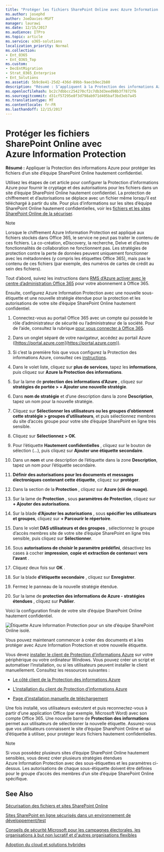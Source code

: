 ```yaml
---
title: "Protéger les fichiers SharePoint Online avec Azure Information Protection"
ms.author: josephd
author: JoeDavies-MSFT
manager: laurawi
ms.date: 12/15/2017
ms.audience: ITPro
ms.topic: article
ms.service: o365-solutions
localization_priority: Normal
ms.collection:
- Ent_O365
- Ent_O365_Top
ms.custom:
- DecEntMigration
- Strat_O365_Enterprise
- Ent_Solutions
ms.assetid: 5b9c8e41-25d2-436d-89bb-9aecb9ec2b80
description: "Résumé : S’appliquent à la Protection des informations Azure pour protéger les fichiers d’un site d’équipe SharePoint Online hautement confidentiel."
ms.openlocfilehash: bc2c7dbbcc254270cf2c7db3d3eed98b3f7872f6
ms.sourcegitcommit: d31cf57295e8f3d798ab971d405baf3bd3eb7a45
ms.translationtype: MT
ms.contentlocale: fr-FR
ms.lasthandoff: 12/15/2017
---
```

# <a name="protect-sharepoint-online-files-with-azure-information-protection"></a>Protéger les fichiers SharePoint Online avec Azure Information Protection

 **Résumé :** Appliquer la Protection des informations Azure pour protéger les fichiers d’un site d’équipe SharePoint Online hautement confidentiel.
  
Utilisez les étapes de cet article pour configurer la Protection d’informations Azure pour fournir le cryptage et des autorisations pour les fichiers dans un site d’équipe SharePoint Online hautement confidentiel. La protection de chiffrement et d’autorisations se déplace avec un fichier même lorsqu’il est téléchargé à partir du site. Pour plus d’informations sur les sites d’équipe SharePoint Online hautement confidentielles, voir les [fichiers et les sites SharePoint Online de la sécuriser](secure-sharepoint-online-sites-and-files.md).
  
> [!NOTE]
> Lorsque le chiffrement Azure Information Protection est appliqué aux fichiers stockés dans Office 365, le service ne peut pas traiter le contenu de ces fichiers. La co-création, eDiscovery, la recherche, Delve et d’autres fonctionnalités de collaboration ne fonctionnent pas. Les stratégies de protection contre la perte de données peuvent uniquement fonctionner avec les métadonnées (y compris les étiquettes Office 365), mais pas le contenu de ces fichiers (par exemple, des numéros de cartes de crédit au sein des fichiers). 
  
Tout d’abord, suivez les instructions dans [RMS d’Azure activer avec le centre d’administration Office 365](https://docs.microsoft.com/information-protection/deploy-use/activate-office365) pour votre abonnement à Office 365.
  
Ensuite, configurez Azure Information Protection avec une nouvelle sous-étiquette et une nouvelle stratégie étendue pour la protection et les autorisations de votre site d’équipe SharePoint Online hautement confidentiel.
  
1. Connectez-vous au portail Office 365 avec un compte qui possède le rôle d’administrateur de sécurité ou l’administrateur de la société. Pour de l’aide, consultez la rubrique [pour vous connecter à Office 365](https://support.office.com/Article/Where-to-sign-in-to-Office-365-e9eb7d51-5430-4929-91ab-6157c5a050b4).
    
2. Dans un onglet séparé de votre navigateur, accédez au portail Azure ([https://portal.azure.com](https://portal.azure.com)).
    
3. Si c’est la première fois que vous configurez la Protection des informations Azure, consultez ces [instructions](https://docs.microsoft.com/information-protection/deploy-use/configure-policy#to-access-the-azure-information-protection-blade-for-the-first-time).
    
4. Dans le volet liste, cliquez sur **plus de services**, tapez les **informations**, puis cliquez sur **Azure la Protection des informations**.
    
5. Sur la lame de **protection des informations d’Azure** , cliquez sur **stratégies de portée > + Ajouter une nouvelle stratégie**.
    
6. Dans **nom de stratégie** et d’une description dans la zone **Description**, tapez un nom pour la nouvelle stratégie.
    
7. Cliquez sur **Sélectionner les utilisateurs ou les groupes d’obtiennent cette stratégie > groupes d’utilisateurs**, et puis sélectionnez membres du site d’accès groupe pour votre site d’équipe SharePoint en ligne très sensible. 
    
8. Cliquez sur **Sélectionnez > OK**.
    
9. Pour l’étiquette **Hautement confidentielles** , cliquez sur le bouton de sélection (...), puis cliquez sur **Ajouter une étiquette secondaire**.
    
10. Dans un **nom** et une description de l’étiquette dans la zone **Description**, tapez un nom pour l’étiquette secondaire.
    
11. **Définir des autorisations pour les documents et messages électroniques contenant cette étiquette**, cliquez sur **protéger**.
    
12. Dans la section de la **Protection** , cliquez sur **Azure (clé de nuage)**.
    
13. Sur la lame de **Protection** , sous **paramètres de Protection**, cliquez sur **+ Ajouter des autorisations**.
    
14. Sur la blade **d’Ajouter les autorisations** , sous **spécifier les utilisateurs et groupes**, cliquez sur **+ Parcourir le répertoire**.
    
15. Dans le volet **DAS utilisateurs et des groupes** , sélectionnez le groupe d’accès membres site de votre site d’équipe SharePoint en ligne très sensible, puis cliquez sur **Sélectionner**.
    
16. Sous **autorisations de choisir le paramètre prédéfini**, désactivez les cases à cocher **impression**, **copie et extraction de contenu**et **vers l’avant** .
    
17. Cliquez deux fois sur **OK** .
    
18. Sur la blade **d’étiquette secondaire** , cliquez sur **Enregistrer**.
    
19. Fermez le panneau de la nouvelle stratégie étendue.
    
20. Sur la lame de **protection des informations de Azure - stratégies étendues** , cliquez sur **Publier**.
    
Voici la configuration finale de votre site d’équipe SharePoint Online hautement confidentiel.
  
![Étiquette Azure Information Protection pour un site d’équipe SharePoint Online isolé.](images/8cc92aa4-e7bc-4c2f-a4a4-3b034b21aebf.png)
  
Vous pouvez maintenant commencer à créer des documents et à les protéger avec Azure Information Protection et votre nouvelle étiquette.
  
Vous devez [installer le client de Protection d’informations Azure](https://docs.microsoft.com/information-protection/rms-client/install-client-app) sur votre périphérique ou votre ordinateur Windows. Vous pouvez créer un script et automatiser l’installation, ou si les utilisateurs peuvent installer le client manuellement. Consultez les ressources suivantes :
  
- [Le côté client de la Protection des informations Azure](https://docs.microsoft.com/information-protection/rms-client/use-client)
    
- [L’installation du client de Protection d’informations Azure](https://docs.microsoft.com/information-protection/rms-client/client-admin-guide)
    
- [Page d’installation manuelle de téléchargement](https://www.microsoft.com/download/details.aspx?id=53018)
    
Une fois installé, vos utilisateurs exécutent et puis reconnectez-vous à partir d’une application Office (par exemple, Microsoft Word) avec son compte Office 365. Une nouvelle barre de **Protection des informations** permet aux utilisateurs de sélectionner la nouvelle étiquette. Assurez-vous que vos utilisateurs connaissent le site d’équipe SharePoint Online et qui d’étiquette à utiliser, pour protéger leurs fichiers hautement confidentielles.
  
> [!NOTE]
> Si vous possédez plusieurs sites d’équipe SharePoint Online hautement sensibles, vous devez créer plusieurs stratégies étendues Azure Information Protection avec des sous-étiquettes et les paramètres ci-dessus. Les autorisations de chaque sous-étiquette doivent être définies pour le groupe d’accès des membres d’un site d’équipe SharePoint Online spécifique.  
  
## <a name="see-also"></a>See Also

[Sécurisation des fichiers et sites SharePoint Online](secure-sharepoint-online-sites-and-files.md)
  
[Sites SharePoint en ligne sécurisés dans un environnement de développement/test](secure-sharepoint-online-sites-in-a-dev-test-environment.md)
  
[Conseils de sécurité Microsoft pour les campagnes électorales, les organisations à but non lucratif et d'autres organisations flexibles](microsoft-security-guidance-for-political-campaigns-nonprofits-and-other-agile-o.md)
  
[Adoption du cloud et solutions hybrides](cloud-adoption-and-hybrid-solutions.md)




